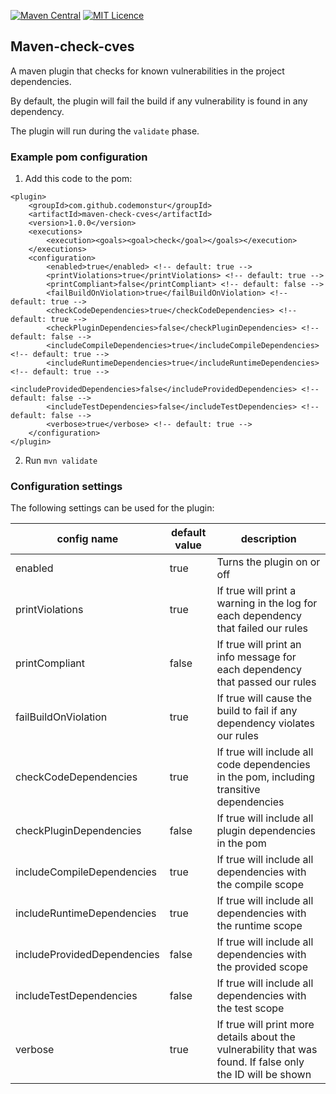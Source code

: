 
[![Maven Central](https://maven-badges.herokuapp.com/maven-central/com.github.codemonstur/maven-check-cves/badge.svg)](http://mvnrepository.com/artifact/com.github.codemonstur/maven-check-cves)
[![MIT Licence](https://badges.frapsoft.com/os/mit/mit.svg?v=103)](https://opensource.org/licenses/mit-license.php)

## Maven-check-cves

A maven plugin that checks for known vulnerabilities in the project dependencies.

By default, the plugin will fail the build if any vulnerability is found in any dependency.

The plugin will run during the `validate` phase.

### Example pom configuration

1. Add this code to the pom:
```
<plugin>
    <groupId>com.github.codemonstur</groupId>
    <artifactId>maven-check-cves</artifactId>
    <version>1.0.0</version>
    <executions>
        <execution><goals><goal>check</goal></goals></execution>
    </executions>
    <configuration>
        <enabled>true</enabled> <!-- default: true -->
        <printViolations>true</printViolations> <!-- default: true -->
        <printCompliant>false</printCompliant> <!-- default: false -->
        <failBuildOnViolation>true</failBuildOnViolation> <!-- default: true -->
        <checkCodeDependencies>true</checkCodeDependencies> <!-- default: true -->
        <checkPluginDependencies>false</checkPluginDependencies> <!-- default: false -->
        <includeCompileDependencies>true</includeCompileDependencies> <!-- default: true -->
        <includeRuntimeDependencies>true</includeRuntimeDependencies> <!-- default: true -->
        <includeProvidedDependencies>false</includeProvidedDependencies> <!-- default: false -->
        <includeTestDependencies>false</includeTestDependencies> <!-- default: false -->
        <verbose>true</verbose> <!-- default: true -->
    </configuration>
</plugin>
```
2. Run `mvn validate`

### Configuration settings

The following settings can be used for the plugin:

| config name                 | default value | description                                                                                                |
|-----------------------------|---------------|------------------------------------------------------------------------------------------------------------|
| enabled                     | true          | Turns the plugin on or off                                                                                 |
| printViolations             | true          | If true will print a warning in the log for each dependency that failed our rules                          |
| printCompliant              | false         | If true will print an info message for each dependency that passed our rules                               |
| failBuildOnViolation        | true          | If true will cause the build to fail if any dependency violates our rules                                  |
| checkCodeDependencies       | true          | If true will include all code dependencies in the pom, including transitive dependencies                   |
| checkPluginDependencies     | false         | If true will include all plugin dependencies in the pom                                                    |
| includeCompileDependencies  | true          | If true will include all dependencies with the compile scope                                               |                            |
| includeRuntimeDependencies  | true          | If true will include all dependencies with the runtime scope                                               | 
| includeProvidedDependencies | false         | If true will include all dependencies with the provided scope                                              |
| includeTestDependencies     | false         | If true will include all dependencies with the test scope                                                  |
| verbose                     | true          | If true will print more details about the vulnerability that was found. If false only the ID will be shown |
